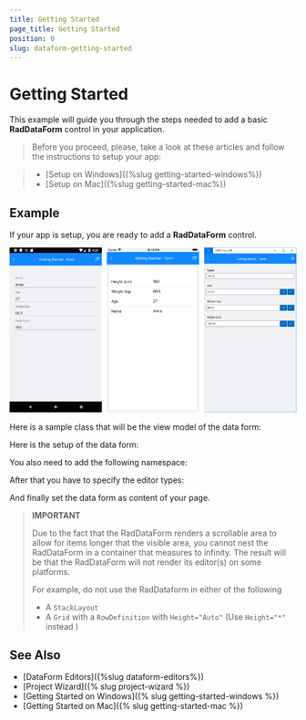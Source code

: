 ```yaml
---
title: Getting Started
page_title: Getting Started
position: 0
slug: dataform-getting-started
---
```


# Getting Started #

This example will guide you through the steps needed to add a basic **RadDataForm** control in your application.

>Before you proceed, please, take a look at these articles and follow the instructions to setup your app:

>- [Setup on Windows]({%slug getting-started-windows%})
>- [Setup on Mac]({%slug getting-started-mac%})

## Example

If your app is setup, you are ready to add a **RadDataForm** control.

![](../images/dataform-gettingstarted.png)

Here is a sample class that will be the view model of the data form:

<snippet id='dataform-gettingstarted-source'/>

Here is the setup of the data form:

<snippet id='dataform-gettingstarted-setup-xaml'/>
<snippet id='dataform-gettingstarted-setup-csharp'/>

You also need to add the following namespace:

<snippet id='xmlns-telerikinput'/>
<snippet id='ns-telerikinput'/>

After that you have to specify the editor types:

<snippet id='dataform-gettingstarted-register-editors'/>

And finally set the data form as content of your page.


> **IMPORTANT** 
> 
> Due to the fact that the RadDataForm renders a scrollable area to allow for items 
> longer that the visible area, you cannot nest the RadDataForm in a container that measures 
> to infinity. The result will be that the RadDataForm will not render its editor(s) on some platforms.
>
> For example, do not use the RadDataform in either of the following
> - A `StackLayout`
> - A `Grid` with a `RowDefinition` with `Height="Auto"` (Use `Height="*"` instead )
>



	
## See Also

- [DataForm Editors]({%slug dataform-editors%})
- [Project Wizard]({% slug project-wizard %})
- [Getting Started on Windows]({% slug getting-started-windows %})
- [Getting Started on Mac]({% slug getting-started-mac %})
